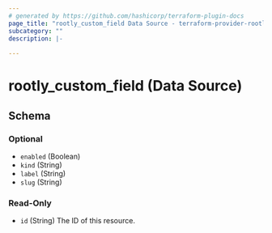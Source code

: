 ```yaml
---
# generated by https://github.com/hashicorp/terraform-plugin-docs
page_title: "rootly_custom_field Data Source - terraform-provider-rootly"
subcategory: ""
description: |-
  
---
```


# rootly_custom_field (Data Source)





<!-- schema generated by tfplugindocs -->
## Schema

### Optional

- `enabled` (Boolean)
- `kind` (String)
- `label` (String)
- `slug` (String)

### Read-Only

- `id` (String) The ID of this resource.


